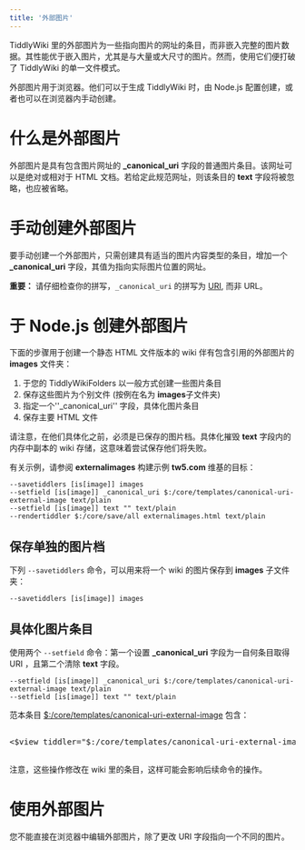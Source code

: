 ```yaml
---
title: '外部图片'
---
```


TiddlyWiki 里的外部图片为一些指向图片的网址的条目，而非嵌入完整的图片数据。其性能优于嵌入图片，尤其是与大量或大尺寸的图片。然而，使用它们便打破了 TiddlyWiki 的单一文件模式。

外部图片用于浏览器。他们可以于生成 TiddlyWiki 时，由 Node.js 配置创建，或者也可以在浏览器内手动创建。

# 什么是外部图片

外部图片是具有包含图片网址的 **_canonical_uri** 字段的普通图片条目。该网址可以是绝对或相对于 HTML 文档。若给定此规范网址，则该条目的 **text** 字段将被忽略，也应被省略。

# 手动创建外部图片

要手动创建一个外部图片，只需创建具有适当的图片内容类型的条目，增加一个 **_canonical_uri** 字段，其值为指向实际图片位置的网址。

**重要：** 请仔细检查你的拼写，``_canonical_uri`` 的拼写为 [URI](https://en.wikipedia.org/wiki/URI#The_relationship_between_URIs.2C_URLs.2C_and_URNs), 而非 URL。

# 于 Node.js 创建外部图片

下面的步骤用于创建一个静态 HTML 文件版本的 wiki 伴有包含引用的外部图片的 **images** 文件夹：

1. 于您的 TiddlyWikiFolders 以一般方式创建一些图片条目
1. 保存这些图片为个别文件 (按例在名为 **images**子文件夹)
1. 指定一个''_canonical_uri'' 字段，具体化图片条目
1. 保存主要 HTML 文件

请注意，在他们具体化之前，必须是已保存的图片档。具体化摧毁 **text** 字段内的内存中副本的 wiki 存储，这意味着尝试保存他们将失败。

有关示例，请参阅 **externalimages** 构建示例 **tw5.com** 维基的目标：

```
--savetiddlers [is[image]] images
--setfield [is[image]] _canonical_uri $:/core/templates/canonical-uri-external-image text/plain
--setfield [is[image]] text "" text/plain
--rendertiddler $:/core/save/all externalimages.html text/plain
```

## 保存单独的图片档

下列 `--savetiddlers` 命令，可以用来将一个 wiki 的图片保存到 **images** 子文件夹：

```
--savetiddlers [is[image]] images
```

## 具体化图片条目

使用两个 `--setfield` 命令：第一个设置 **_canonical_uri** 字段为一自何条目取得 URI ，且第二个清除 **text** 字段。

```
--setfield [is[image]] _canonical_uri $:/core/templates/canonical-uri-external-image text/plain
--setfield [is[image]] text "" text/plain
```

范本条目 [$:/core/templates/canonical-uri-external-image](#%24%3A/core/templates/canonical-uri-external-image) 包含：

<pre>

<$view tiddler="$:/core/templates/canonical-uri-external-image" field="text" format="text"/>

</pre>

注意，这些操作修改在 wiki 里的条目，这样可能会影响后续命令的操作。

# 使用外部图片

您不能直接在浏览器中编辑外部图片，除了更改 URI 字段指向一个不同的图片。
